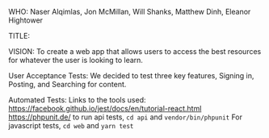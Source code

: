 WHO: Naser Alqimlas, Jon McMillan, Will Shanks, Matthew Dinh, Eleanor Hightower

TITLE: 

VISION: To create a web app that allows users to access the best resources for whatever the user is looking to learn.

User Acceptance Tests: We decided to test three key features, Signing in, Posting, and Searching for content. 

Automated Tests: Links to the tools used:
https://facebook.github.io/jest/docs/en/tutorial-react.html
https://phpunit.de/
to run api tests, `cd api` and `vendor/bin/phpunit`
For javascript tests, `cd web` and `yarn test`

